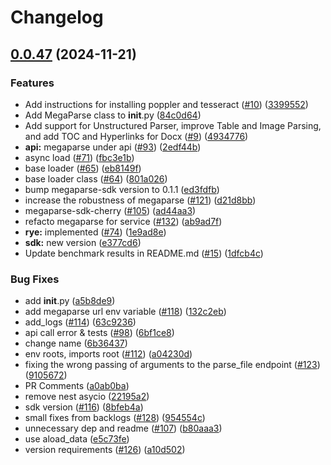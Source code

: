 # Changelog

## [0.0.47](https://github.com/QuivrHQ/MegaParse/compare/megaparse-v0.0.46...megaparse-v0.0.47) (2024-11-21)


### Features

* Add instructions for installing poppler and tesseract ([#10](https://github.com/QuivrHQ/MegaParse/issues/10)) ([3399552](https://github.com/QuivrHQ/MegaParse/commit/3399552bc8be705f6d34306743388a96d099eebc))
* Add MegaParse class to __init__.py ([84c0d64](https://github.com/QuivrHQ/MegaParse/commit/84c0d648ef1ddf048ec911210d89be155443dc72))
* Add support for Unstructured Parser, improve Table and Image Parsing, and add TOC and Hyperlinks for Docx ([#9](https://github.com/QuivrHQ/MegaParse/issues/9)) ([4934776](https://github.com/QuivrHQ/MegaParse/commit/493477672cef9fe22b0ab56ced1d5572104e1914))
* **api:** megaparse under api ([#93](https://github.com/QuivrHQ/MegaParse/issues/93)) ([2edf44b](https://github.com/QuivrHQ/MegaParse/commit/2edf44bd8c09ac7127db74206e463ebe29c68998))
* async load   ([#71](https://github.com/QuivrHQ/MegaParse/issues/71)) ([fbc3e1b](https://github.com/QuivrHQ/MegaParse/commit/fbc3e1b5f504eee9757e15592169ddad9b069f03))
* base loader ([#65](https://github.com/QuivrHQ/MegaParse/issues/65)) ([eb8149f](https://github.com/QuivrHQ/MegaParse/commit/eb8149f05ec2793f59fd87109a1aba8095f6f1d0))
* base loader class ([#64](https://github.com/QuivrHQ/MegaParse/issues/64)) ([801a026](https://github.com/QuivrHQ/MegaParse/commit/801a026e4b3411f8ac85171a6928e3d17c027648))
* bump megaparse-sdk version to 0.1.1 ([ed3fdfb](https://github.com/QuivrHQ/MegaParse/commit/ed3fdfb10498c95d4f9a510df3a2913e0dfc3c23))
* increase the robustness of megaparse ([#121](https://github.com/QuivrHQ/MegaParse/issues/121)) ([d21d8bb](https://github.com/QuivrHQ/MegaParse/commit/d21d8bb77bd8e687b1a951db6b81653e4e47a8bb))
* megaparse-sdk-cherry ([#105](https://github.com/QuivrHQ/MegaParse/issues/105)) ([ad44aa3](https://github.com/QuivrHQ/MegaParse/commit/ad44aa34999596e156c78f91adab97bce7ceeb0e))
* refacto megaparse for service ([#132](https://github.com/QuivrHQ/MegaParse/issues/132)) ([ab9ad7f](https://github.com/QuivrHQ/MegaParse/commit/ab9ad7fb7db580a04a998d144dd2ba3407068334))
* **rye:** implemented ([#74](https://github.com/QuivrHQ/MegaParse/issues/74)) ([1e9ad8e](https://github.com/QuivrHQ/MegaParse/commit/1e9ad8e0000f28c709d915219fe62c0dbe7fa812))
* **sdk:** new version ([e377cd6](https://github.com/QuivrHQ/MegaParse/commit/e377cd6df98b3ea9265788a4d907b43bde796196))
* Update benchmark results in README.md ([#15](https://github.com/QuivrHQ/MegaParse/issues/15)) ([1dfcb4c](https://github.com/QuivrHQ/MegaParse/commit/1dfcb4ce19467f7fb8137e10e5f5fbf35e563df0))


### Bug Fixes

* add __init__.py ([a5b8de9](https://github.com/QuivrHQ/MegaParse/commit/a5b8de9e1e01ef681ac2ef59a6e111ae7bd6cf70))
* add megaparse url env variable ([#118](https://github.com/QuivrHQ/MegaParse/issues/118)) ([132c2eb](https://github.com/QuivrHQ/MegaParse/commit/132c2ebd13177fd116c4e710a4b1c864a9fa04bb))
* add_logs ([#114](https://github.com/QuivrHQ/MegaParse/issues/114)) ([63c9236](https://github.com/QuivrHQ/MegaParse/commit/63c9236590016ee4c210174e746e96ff2b654480))
* api call error & tests ([#98](https://github.com/QuivrHQ/MegaParse/issues/98)) ([6bf1ce8](https://github.com/QuivrHQ/MegaParse/commit/6bf1ce8c6ed0e4f1e81577973a0fc71f61b10776))
* change name ([6b36437](https://github.com/QuivrHQ/MegaParse/commit/6b36437787f048d36d69c3b06c2d59f7dc7a741f))
* env roots, imports root ([#112](https://github.com/QuivrHQ/MegaParse/issues/112)) ([a04230d](https://github.com/QuivrHQ/MegaParse/commit/a04230dc2de9e0bb0bde39ab66b2208f80743922))
* fixing the wrong passing of arguments to the parse_file endpoint ([#123](https://github.com/QuivrHQ/MegaParse/issues/123)) ([9105672](https://github.com/QuivrHQ/MegaParse/commit/9105672abc0942f26785e494053112d486e8d2d9))
* PR Comments ([a0ab0ba](https://github.com/QuivrHQ/MegaParse/commit/a0ab0baa5dd9aae644baef55348f1af28a6776a7))
* remove nest asycio ([22195a2](https://github.com/QuivrHQ/MegaParse/commit/22195a27e9dc3583bf1fbde2a95e9fbecc8d96a4))
* sdk version ([#116](https://github.com/QuivrHQ/MegaParse/issues/116)) ([8bfeb4a](https://github.com/QuivrHQ/MegaParse/commit/8bfeb4a52326a5f645d3ed20e113153dc19bf012))
* small fixes from backlogs ([#128](https://github.com/QuivrHQ/MegaParse/issues/128)) ([954554c](https://github.com/QuivrHQ/MegaParse/commit/954554c5abaa7b0513e9ff3f6bbaff393d36cf03))
* unnecessary dep and readme ([#107](https://github.com/QuivrHQ/MegaParse/issues/107)) ([b80aaa3](https://github.com/QuivrHQ/MegaParse/commit/b80aaa3a894b2bd2c7d7f518919c41af5c99219f))
* use aload_data ([e5c73fe](https://github.com/QuivrHQ/MegaParse/commit/e5c73fefcbf09bb12810adc6d4412f7742c42089))
* version requirements ([#126](https://github.com/QuivrHQ/MegaParse/issues/126)) ([a10d502](https://github.com/QuivrHQ/MegaParse/commit/a10d502f1b3576690cebe33b656d2480a24defe3))
